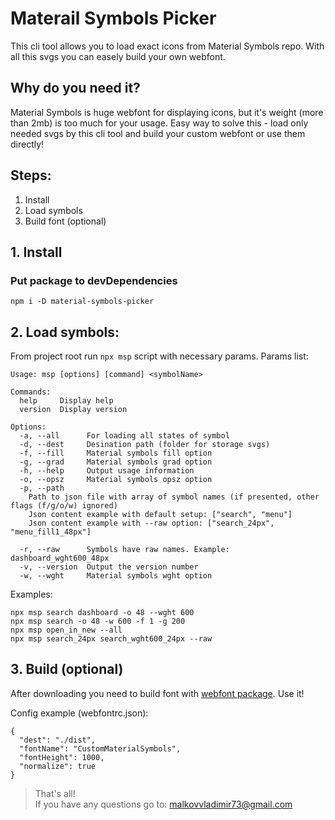 # Materail Symbols Picker

This cli tool allows you to load exact icons from Material Symbols repo.
With all this svgs you can easely build your own webfont.

## Why do you need it?

Material Symbols is huge webfont for displaying icons, but it's weight (more than 2mb) is too much for your usage.
Easy way to solve this - load only needed svgs by this cli tool and build your custom webfont or use them directly!

## Steps:

1. Install
2. Load symbols
3. Build font (optional)

## 1. Install

### Put package to devDependencies

```
npm i -D material-symbols-picker
```

## 2. Load symbols:

From project root run `npx msp` script with necessary params. Params list:

```
Usage: msp [options] [command] <symbolName>

Commands:
  help     Display help
  version  Display version

Options:
  -a, --all      For loading all states of symbol
  -d, --dest     Desination path (folder for storage svgs)
  -f, --fill     Material symbols fill option
  -g, --grad     Material symbols grad option
  -h, --help     Output usage information
  -o, --opsz     Material symbols opsz option
  -p, --path
    Path to json file with array of symbol names (if presented, other flags (f/g/o/w) ignored)
    Json content example with default setup: ["search", "menu"]
    Json content example with --raw option: ["search_24px", "menu_fill1_48px"]

  -r, --raw      Symbols have raw names. Example: dashboard_wght600_48px
  -v, --version  Output the version number
  -w, --wght     Material symbols wght option
```

Examples:

```
npx msp search dashboard -o 48 --wght 600
npx msp search -o 48 -w 600 -f 1 -g 200
npx msp open_in_new --all
npx msp search_24px search_wght600_24px --raw

```

## 3. Build (optional)

After downloading you need to build font with [webfont package](https://www.npmjs.com/package/webfont).
Use it!

Config example (webfontrc.json):

```
{
  "dest": "./dist",
  "fontName": "CustomMaterialSymbols",
  "fontHeight": 1000,
  "normalize": true
}
```

> That's all! <br>
> If you have any questions go to: malkovvladimir73@gmail.com
